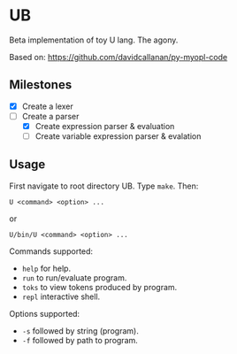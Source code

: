 # UB

Beta implementation of toy U lang. The agony.

Based on: https://github.com/davidcallanan/py-myopl-code

## Milestones

* [x] Create a lexer
* [ ] Create a parser
  * [x] Create expression parser & evaluation
  * [ ] Create variable expression parser & evalation

## Usage

First navigate to root directory UB.
Type `make`.
Then:
```
U <command> <option> ...
```
or
```
U/bin/U <command> <option> ...
```

Commands supported: 
* `help` for help.
* `run` to run/evaluate program.
* `toks` to view tokens produced by program.
* `repl`  interactive shell.

Options supported:
* `-s` followed by string (program).
* `-f` followed by path to program.
